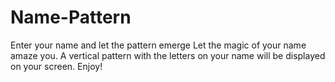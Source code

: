 # Name-Pattern
Enter your name and let the pattern emerge
Let the magic of your name amaze you. A vertical pattern with the letters on your name will be displayed on your screen. Enjoy!
